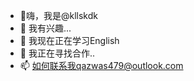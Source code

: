 - 👋嗨，我是@kllskdk
- 👀 我有兴趣...
- 🌱 我现在正在学习English
- 💞️ 我正在寻找合作..
- 📫 如何联系我qazwas479@outlook.com

<!---
kllskdk/kllskdk is a ✨ special ✨ repository because its `README.md` (this file) appears on your GitHub profile.
You can click the Preview link to take a look at your changes
--->

